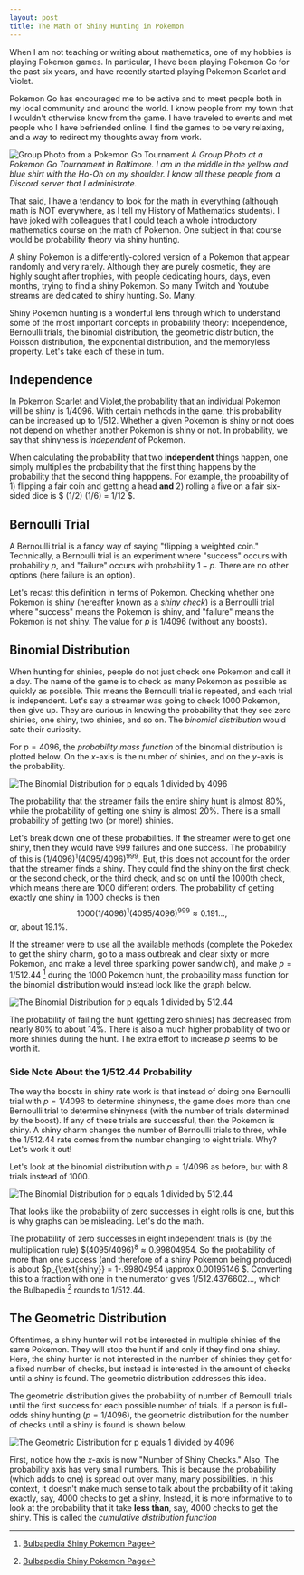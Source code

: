 ```yaml
---
layout: post
title: The Math of Shiny Hunting in Pokemon
---
```


When I am not teaching or writing about mathematics, one of my hobbies is playing Pokemon games. In particular, I have been playing Pokemon Go for the past six years, and have recently started playing Pokemon Scarlet and Violet. 

Pokemon Go has encouraged me to be active and to meet people both in my local community and around the world. I know people from my town that I wouldn't otherwise know from the game. I have traveled to events and met people who I have befriended online. I find the games to be very relaxing, and a way to redirect my thoughts away from work. 

![Group Photo from a Pokemon Go Tournament](/images/PoGoBaltimore.jpg)
*A Group Photo at a Pokemon Go Tournament in Baltimore. I am in the middle in the yellow and blue shirt with the Ho-Oh on my shoulder. I know all these people from a Discord server that I administrate.*


That said, I have a tendancy to look for the math in everything (although math is NOT everywhere, as I tell my History of Mathematics students). I have joked with colleagues that I could teach a whole introductory mathematics course on the math of Pokemon. One subject in that course would be probability theory via shiny hunting.

A shiny Pokemon is a differently-colored version of a Pokemon that appear randomly and very rarely. Although they are purely cosmetic, they are highly sought after trophies, with people dedicating hours, days, even months, trying to find a shiny Pokemon. So many Twitch and Youtube streams are dedicated to shiny hunting. So. Many.

Shiny Pokemon hunting is a wonderful lens through which to understand some of the most important concepts in probability theory: Independence, Bernoulli trials, the binomial distribution, the geometric distribution, the Poisson distribution, the exponential distribution, and the memoryless property. Let's take each of these in turn.

## Independence

In Pokemon Scarlet and Violet,the probability that an individual Pokemon will be shiny is 1/4096. With certain methods in the game, this probability can be increased up to 1/512. Whether a given Pokemon is shiny or not does not depend on whether another Pokemon is shiny or not. In probability, we say that shinyness is *independent* of Pokemon. 

When calculating the probability that two **independent** things happen, one simply multiplies the probability that the first thing happens by the probability that the second thing happpens. For example, the probability of 1) flipping a fair coin and getting a head **and** 2) rolling a five on a fair six-sided dice is $ (1/2) (1/6) = 1/12 $. 

## Bernoulli Trial

A Bernoulli trial is a fancy way of saying "flipping a weighted coin." Technically, a Bernoulli trial is an experiment where "success" occurs with probability $p$, and "failure" occurs with probability $1-p$. There are no other options (here failure is an option).

Let's recast this definition in terms of Pokemon. Checking whether one Pokemon is shiny (hereafter known as a *shiny check*) is a Bernoulli trial where "success" means the Pokemon is shiny, and "failure" means the Pokemon is not shiny. The value for $p$ is $1/4096$ (without any boosts). 

## Binomial Distribution

When hunting for shinies, people do not just check one Pokemon and call it a day. The name of the game is to check as many Pokemon as possible as quickly as possible. This means the Bernoulli trial is repeated, and each trial is independent. Let's say a streamer was going to check 1000 Pokemon, then give up. They are curious in knowing the probability that they see zero shinies, one shiny, two shinies, and so on. The *binomial distribution* would sate their curiosity.

For $p=4096$, the *probability mass function* of the binomial distribution is plotted below. On the $x$-axis is the number of shinies, and on the $y$-axis is the probability. 

![The Binomial Distribution for p equals 1 divided by 4096](/images/Binomial_4096.jpeg)

The probability that the streamer fails the entire shiny hunt is almost $80\%$, while the probability of getting one shiny is almost $20\%$. There is a small probability of getting two (or more!) shinies. 

Let's break down one of these probabilities. If the streamer were to get one shiny, then they would have 999 failures and one success. The probability of this is $(1/4096)^{1} (4095/4096)^{999}$. But, this does not account for the order that the streamer finds a shiny. They could find the shiny on the first check, or the second check, or the third check, and so on until the 1000th check, which means there are 1000 different orders. The probability of getting exactly one shiny in 1000 checks is then $$1000 (1/4096)^{1} (4095/4096)^{999} \approx 0.191...,$$
or, about 19.1%. 

If the streamer were to use all the available methods (complete the Pokedex to get the shiny charm, go to a mass outbreak and clear sixty or more Pokemon, and make a level three sparkling power sandwich), and make $p=1/512.44$ [^1] during the 1000 Pokemon hunt, the probability mass function for the binomial distribution would instead look like the graph below.

![The Binomial Distribution for p equals 1 divided by 512.44](/images/Binomial_512.jpeg)

The probability of failing the hunt (getting zero shinies) has decreased from nearly $80\%$ to about $14\%$. There is also a much higher probability of two or more shinies during the hunt. The extra effort to increase $p$ seems to be worth it. 

### Side Note About the 1/512.44 Probability

The way the boosts in shiny rate work is that instead of doing one Bernoulli trial with $p=1/4096$ to determine shinyness, the game does more than one Bernoulli trial to determine shinyness (with the number of trials determined by the boost). If any of these trials are successful, then the Pokemon is shiny. A shiny charm changes the number of Bernoulli trials to three, while the 1/512.44 rate comes from the number changing to eight trials. Why? Let's work it out!

Let's look at the binomial distribution with $p=1/4096$ as before, but with $8$ trials instead of $1000$.  

![The Binomial Distribution for p equals 1 divided by 512.44](/images/Binomial_4096_8.jpeg)

That looks like the probability of zero successes in eight rolls is one, but this is why graphs can be misleading. Let's do the math.

The probability of zero successes in eight independent trials is (by the multiplication rule) $$(4095/4096)^8 \approx 0.99804954$. So the probability of more than one success (and therefore of a shiny Pokemon being produced) is about $p_{\text{shiny}} = 1-.99804954 \approx 0.00195146 $. Converting this to a fraction with one in the numerator gives $1/512.4376602...$, which the Bulbapedia [^1] rounds to $1/512.44$.

## The Geometric Distribution

Oftentimes, a shiny hunter will not be interested in multiple shinies of the same Pokemon. They will stop the hunt if and only if they find one shiny. Here, the shiny hunter is not interested in the number of shinies they get for a fixed number of checks, but instead is interested in the amount of checks until a shiny is found. The geometric distribution addresses this idea. 

The geometric distribution gives the probability of number of Bernoulli trials until the first success for each possible number of trials. If a person is full-odds shiny hunting ($p=1/4096$), the geometric distribution for the number of checks until a shiny is found is shown below.

![The Geometric Distribution for p equals 1 divided by 4096](/images/Geometric_4096.jpeg)

First, notice how the $x$-axis is now "Number of Shiny Checks." Also, The probability axis has very small numbers. This is because the probability (which adds to one) is spread out over many, many possibilities. In this context, it doesn't make much sense to talk about the probability of it taking exactly, say, 4000 checks to get a shiny. Instead, it is more informative to to look at the probability that it take **less than**, say, 4000 checks to get the shiny. This is called the *cumulative distribution function* 


[^1]: [Bulbapedia Shiny Pokemon Page](https://bulbapedia.bulbagarden.net/wiki/Shiny_Pok%C3%A9mon)